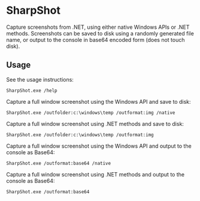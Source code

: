 # SharpShot
Capture screenshots from .NET, using either native Windows APIs or .NET methods.
Screenshots can be saved to disk using a randomly generated file name, or output to the console in base64 encoded form (does not touch disk).


## Usage

See the usage instructions:
```
SharpShot.exe /help
```

Capture a full window screenshot using the Windows API and save to disk:
```
SharpShot.exe /outfolder:c:\windows\temp /outformat:img /native
```

Capture a full window screenshot using .NET methods and save to disk:
```
SharpShot.exe /outfolder:c:\windows\temp /outformat:img
```

Capture a full window screenshot using the Windows API and output to the console as Base64:
```
SharpShot.exe /outformat:base64 /native
```

Capture a full window screenshot using .NET methods and output to the console as Base64:
```
SharpShot.exe /outformat:base64
```
